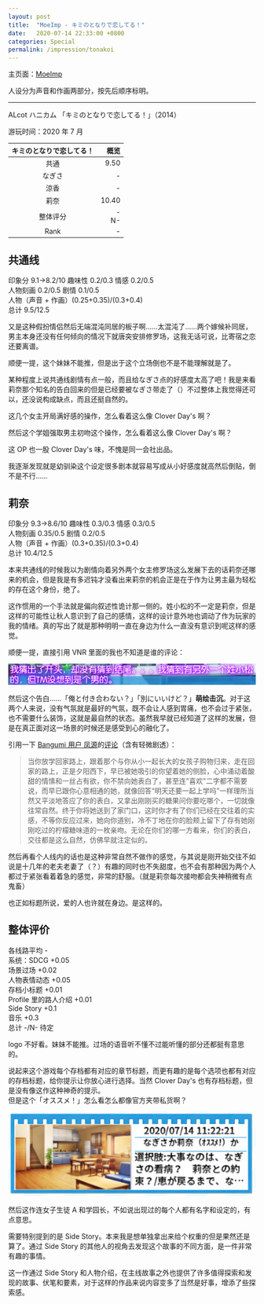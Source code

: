 ```yaml
---
layout: post
title:  "MoeImp - キミのとなりで恋してる！"
date:   2020-07-14 22:33:00 +0800
categories: Special
permalink: /impression/tonakoi
---
```


主页面：[MoeImp](http://yoro.xyz/impression)

人设分为声音和作画两部分，按先后顺序标明。

---

ALcot ハニカム 「キミのとなりで恋してる！」（2014）

游玩时间：2020 年 7 月

| キミのとなりで恋してる！ | 概览 |
| :----: | ----: |
| 共通 |9.50|
| なぎさ |-|
| 涼香 |-|
| 莉奈 |10.40|
| 整体评分 |-<br />N-|
| Rank |-|

## 共通线

印象分 9.1→8.2/10 趣味性 0.2/0.3 情感 0.2/0.5  
人物刻画 0.2/0.5 剧情 0.1/0.5  
人物（声音 + 作画）(0.25+0.35)/(0.3+0.4)  
总计 9.5/12.5

又是这种假扮情侣然后无端混沌同居的板子啊……太混沌了……两个嫁候补同居，男主本身还没有任何倾向的情况下就唐突安排修罗场，这我无话可说，比寄宿之恋还要离谱。

顺便一提，这个妹妹不能推，但是出于这个立场倒也不是不能理解就是了。

某种程度上说共通线剧情有点一般，而且给なぎさ点的好感度太高了吧！我是来看莉奈那个知名的告白回来的但是已经要被なぎさ带走了（）不过整体上我觉得还可以，还没说构成缺点，而且还挺自然的。

这几个女主开局满好感的操作，怎么看着这么像 Clover Day's 啊？

然后这个学姐强取男主初吻这个操作，怎么看着这么像 Clover Day's 啊？

这 OP 也一股 Clover Day's 味，不愧是同一会社出品。

我逐渐发现就是幼驯染这个设定很多剧本就容易写成从小好感度就高然后倒贴，倒不是不行……

## 莉奈

印象分 9.3→8.6/10 趣味性 0.3/0.3 情感 0.3/0.5  
人物刻画 0.35/0.5 剧情 0.2/0.5  
人物（声音 + 作画）(0.3+0.35)/(0.3+0.4)  
总计 10.4/12.5

本来共通线的时候我以为剧情向着另外两个女主修罗场这么发展下去的话莉奈还哪来的机会，但是我是有多迟钝才没看出来莉奈的机会正是在于作为让男主最为轻松的存在这个身份，绝了。

这作惯用的一个手法就是偏向叙述性诡计那一侧的。姓小松的不一定是莉奈，但是这样的可能性让秋人意识到了自己的感情，这样的设计意外地也调动了作为玩家的我的情绪。真的写出了就是那种明明一直在身边为什么一直没有意识到呢这样的感觉。

顺便一提，直接引用 VNR 里面的我也不知道是谁的评论：

![啊这，另一个小松是男的，这我是没想到的。我猜到了开头，却没猜到结局。](../tonakoi-mouhitori.png)

然后这个告白……「俺と付き合わない？」「別にいいけど？」**萌绘击沉**。对于这两个人来说，没有气氛就是最好的气氛，既不会让人感到胃痛，也不会过于紧张，也不需要什么装饰，这就是最自然的状态。虽然我早就已经知道了这样的发展，但是在真正面对这一场景的时候还是感受到心的融化了。

引用一下 [Bangumi 用户 凤源](http://bgm.tv/user/407356)的[评论](http://bgm.tv/blog/289269)（含有轻微剧透）：

> 当你放学回家路上，跟着那个与你从小一起长大的女孩子购物归来，走在回家的路上，正是夕阳西下，早已被她吸引的你望着她的侧脸，心中涌动着酸甜的情愫和一丝占有欲，你不禁向她表白了，甚至连"喜欢"二字都不需要说，而早已跟你心意相通的她，就像回答“明天还要一起上学吗”一样理所当然又平淡地答应了你的表白，又拿出刚刚买的糖果问你要吃哪个，一切就像往常自然。终于你将她送到了家门口，这时你才有了你们已经在交往着的实感，不等你反应过来，她向你道别，冷不丁地在你的脸颊上留下了存有她刚刚吃过的柠檬糖味道的一枚亲吻。无论在你们的哪一方看来，你们的表白，交往都是这么自然，仿佛早就注定似的。

然后再看个人线内的话也是这种非常自然不做作的感觉，与其说是刚开始交往不如说是十几年的老夫老妻了（？）有趣的同时也不失甜度，也不会有那种因为两个人都过于紧张看着着急的感觉，非常的舒服。（就是莉奈每次接吻都会失神稍微有点鬼畜）

也正如标题所说，爱的人也许就在身边。是这样的。

## 整体评价

各线路平均 -  
系统：SDCG +0.05  
场景过场 +0.02  
人物表情动态 +0.05  
存档小标题 +0.01  
Profile 里的路人介绍 +0.01  
Side Story +0.1  
音乐 +0.3  
总计 -/N- 待定

logo 不好看。妹妹不能推。过场的语音听不懂不过能听懂的部分还都挺有意思的。

说起来这个游戏每个存档都有对应的章节标题，而更有趣的是每个选项也都有对应的存档标题，给你提示让你放心进行选择。当然 Clover Day's 也有存档标题，但是没有像这作这种神奇的提示。  
但是这个「オススメ！」怎么看怎么都像官方夹带私货啊？

![オススメ！](../tonakoi-osusume.png)

然后这作连女子生徒 A 和学园长，不如说出现过的每个人都有名字和设定的，有点意思。

需要特别提到的是 Side Story。本来我是想单独拿出来给个权重的但是果然还是算了。通过 Side Story 的其他人的视角去发现这个故事的不同方面，是一件非常有趣的事情。

这一作通过 Side Story 和人物介绍，在主线故事之外也提供了许多值得探索和发现的故事、伏笔和要素，对于这样的作品来说内容变多了当然是好事，增添了些探索感。
